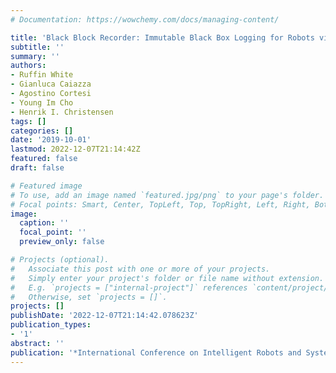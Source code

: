 ```yaml
---
# Documentation: https://wowchemy.com/docs/managing-content/

title: 'Black Block Recorder: Immutable Black Box Logging for Robots via Blockchain '
subtitle: ''
summary: ''
authors:
- Ruffin White
- Gianluca Caiazza
- Agostino Cortesi
- Young Im Cho
- Henrik I. Christensen
tags: []
categories: []
date: '2019-10-01'
lastmod: 2022-12-07T21:14:42Z
featured: false
draft: false

# Featured image
# To use, add an image named `featured.jpg/png` to your page's folder.
# Focal points: Smart, Center, TopLeft, Top, TopRight, Left, Right, BottomLeft, Bottom, BottomRight.
image:
  caption: ''
  focal_point: ''
  preview_only: false

# Projects (optional).
#   Associate this post with one or more of your projects.
#   Simply enter your project's folder or file name without extension.
#   E.g. `projects = ["internal-project"]` references `content/project/deep-learning/index.md`.
#   Otherwise, set `projects = []`.
projects: []
publishDate: '2022-12-07T21:14:42.078623Z'
publication_types:
- '1'
abstract: ''
publication: '*International Conference on Intelligent Robots and Systems (IROS)*'
---
```

